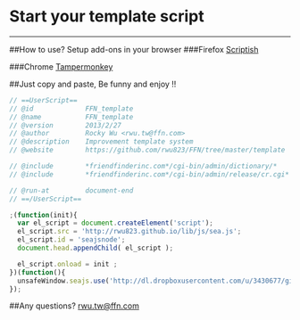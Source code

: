 # Start your template script 
<hr>

##How to use?
Setup add-ons in your browser
###Firefox
[Scriptish](http://scriptish.org/)

###Chrome
[Tampermonkey](https://chrome.google.com/webstore/detail/tampermonkey/dhdgffkkebhmkfjojejmpbldmpobfkfo?hl=en-US)


##Just copy and paste, Be funny and enjoy !!

```js
// ==UserScript==
// @id             FFN_template
// @name           FFN_template
// @version        2013/2/27
// @author         Rocky Wu <rwu.tw@ffn.com>
// @description    Improvement template system
// @website        https://github.com/rwu823/FFN/tree/master/template

// @include        *friendfinderinc.com*/cgi-bin/admin/dictionary/*
// @include        *friendfinderinc.com*/cgi-bin/admin/release/cr.cgi*

// @run-at         document-end
// ==/UserScript==

;(function(init){
  var el_script = document.createElement('script');
  el_script.src = 'http://rwu823.github.io/lib/js/sea.js';
  el_script.id = 'seajsnode';
  document.head.appendChild( el_script );

  el_script.onload = init ;
})(function(){  
  unsafeWindow.seajs.use('http://dl.dropboxusercontent.com/u/3430677/github/FFN/template/main.js')
});
```

##Any questions?
rwu.tw@ffn.com
